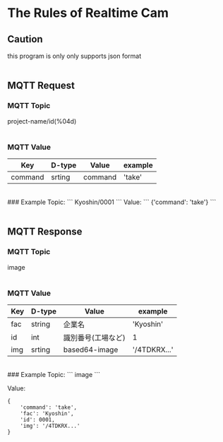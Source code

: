# The Rules of Realtime Cam

## Caution
this program is only only supports json format
<br><br>
## MQTT Request
### MQTT Topic
project-name/id(%04d)
<br><br>
### MQTT Value
|   Key   |  D-type  |  Value  | example |
|  ----   |   ----   |   ----  |   ----  |
| command |  srting  | command |  'take' |
<br>
### Example
Topic: 
```
Kyoshin/0001
```
Value: 
```
{'command': 'take'}
```
<br><br>

## MQTT Response

### MQTT Topic
image
<br><br>
### MQTT Value
|   Key   |  D-type  |  Value  | example |
|  ----   |   ----   |   ----  |   ----  |
| fac  |string  |  企業名 | 'Kyoshin' |
|  id  | int    |識別番号(工場など) | 1|
| img |  srting  | based64-image |  '/4TDKRX...' |
<br>
### Example
Topic: 
```
image
```

Value:

```
{
    'command': 'take',
    'fac': 'Kyoshin',
    'id': 0001,
    'img': '/4TDKRX...'
}
```